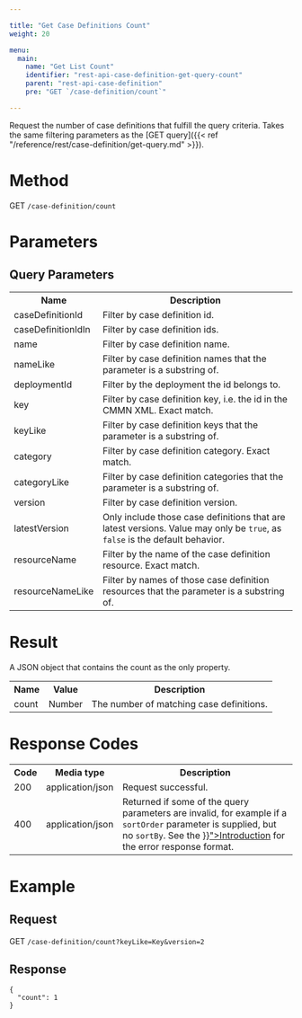 ```yaml
---

title: "Get Case Definitions Count"
weight: 20

menu:
  main:
    name: "Get List Count"
    identifier: "rest-api-case-definition-get-query-count"
    parent: "rest-api-case-definition"
    pre: "GET `/case-definition/count`"

---
```



Request the number of case definitions that fulfill the query criteria. Takes the same filtering parameters as the
[GET query]({{< ref "/reference/rest/case-definition/get-query.md" >}}).


# Method

GET `/case-definition/count`


# Parameters


## Query Parameters

<table class="table table-striped">
  <tr>
    <th>Name</th>
    <th>Description</th>
  </tr>
  <tr>
    <td>caseDefinitionId</td>
    <td>Filter by case definition id.</td>
  </tr>
  <tr>
    <td>caseDefinitionIdIn</td>
    <td>Filter by case definition ids.</td>
  </tr>
  <tr>
    <td>name</td>
    <td>Filter by case definition name.</td>
  </tr>
  <tr>
    <td>nameLike</td>
    <td>Filter by case definition names that the parameter is a substring of.</td>
  </tr>
  <tr>
    <td>deploymentId</td>
    <td>Filter by the deployment the id belongs to.</td>
  </tr>
  <tr>
    <td>key</td>
    <td>Filter by case definition key, i.e. the id in the CMMN XML. Exact match.</td>
  </tr>
  <tr>
    <td>keyLike</td>
    <td>Filter by case definition keys that the parameter is a substring of.</td>
  </tr>
  <tr>
    <td>category</td>
    <td>Filter by case definition category. Exact match.</td>
  </tr>
  <tr>
    <td>categoryLike</td>
    <td>Filter by case definition categories that the parameter is a substring of.</td>
  </tr>
  <tr>
    <td>version</td>
    <td>Filter by case definition version.</td>
  </tr>
  <tr>
    <td>latestVersion</td>
    <td>Only include those case definitions that are latest versions. Value may only be <code>true</code>, as <code>false</code> is the default behavior.</td>
  </tr>
  <tr>
    <td>resourceName</td>
    <td>Filter by the name of the case definition resource. Exact match.</td>
  </tr>
  <tr>
    <td>resourceNameLike</td>
    <td>Filter by names of those case definition resources that the parameter is a substring of.</td>
  </tr>
</table>


# Result

A JSON object that contains the count as the only property.

<table class="table table-striped">
  <tr>
    <th>Name</th>
    <th>Value</th>
    <th>Description</th>
  </tr>
  <tr>
    <td>count</td>
    <td>Number</td>
    <td>The number of matching case definitions.</td>
  </tr>
</table>


# Response Codes

<table class="table table-striped">
  <tr>
    <th>Code</th>
    <th>Media type</th>
    <th>Description</th>
  </tr>
  <tr>
    <td>200</td>
    <td>application/json</td>
    <td>Request successful.</td>
  </tr>
  <tr>
    <td>400</td>
    <td>application/json</td>
    <td>Returned if some of the query parameters are invalid, for example if a <code>sortOrder</code> parameter is supplied, but no <code>sortBy</code>. See the <a href="{{< ref "/reference/rest/overview/_index.md#error-handling" >}}">Introduction</a> for the error response format.</td>
  </tr>
</table>


# Example

## Request

<!-- TODO: Insert a 'real' example -->
GET `/case-definition/count?keyLike=Key&version=2`

## Response

    {
      "count": 1
    }
